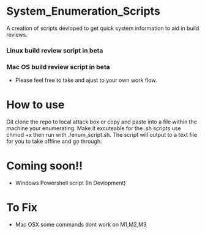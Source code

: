 # System_Enumeration_Scripts
A creation of scripts devloped to get quick system information to aid in build reviews.

### Linux build review script in beta
### Mac OS build review script in beta

* Please feel free to take and ajust to your own work flow.

# How to use
Git clone the repo to local attack box or copy and paste into a file within the machine your enumerating. Make it excuteable for the .sh scripts use chmod +x then run with ./enum_script.sh. The script will output to a text file for you to take offline and go through. 


# Coming soon!!
* Windows Powershell script (In Devlopment)


# To Fix
* Mac OSX some commands dont work on M1,M2,M3


  

